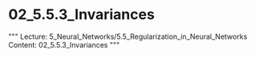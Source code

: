 # 02_5.5.3_Invariances

"""
Lecture: 5_Neural_Networks/5.5_Regularization_in_Neural_Networks
Content: 02_5.5.3_Invariances
"""

